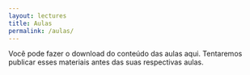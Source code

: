 ```yaml
---
layout: lectures
title: Aulas
permalink: /aulas/
---
```

Você pode fazer o download do conteúdo das aulas aqui. Tentaremos publicar esses materiais antes das suas respectivas aulas. 